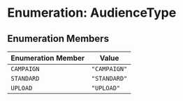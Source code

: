 # Enumeration: AudienceType

## Enumeration Members

| Enumeration Member | Value        |
| ------------------ | ------------ |
| `CAMPAIGN`         | `"CAMPAIGN"` |
| `STANDARD`         | `"STANDARD"` |
| `UPLOAD`           | `"UPLOAD"`   |
